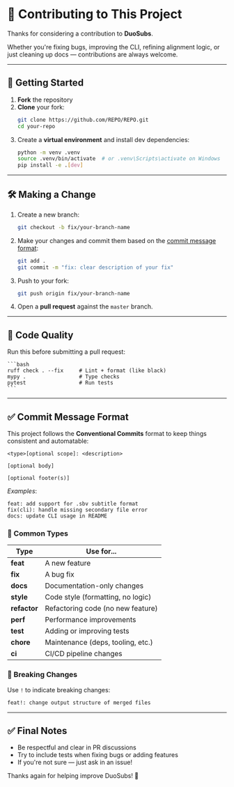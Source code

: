 # 🤝 Contributing to This Project

Thanks for considering a contribution to **DuoSubs**.

Whether you're fixing bugs, improving the CLI, refining alignment logic, or just cleaning up docs — contributions are always welcome.

---

## 🚀 Getting Started

1. **Fork** the repository
2. **Clone** your fork:
   ```bash
   git clone https://github.com/REPO/REPO.git
   cd your-repo
   ```
3. Create a **virtual environment** and install dev dependencies:
    ```bash
    python -m venv .venv
    source .venv/bin/activate  # or .venv\Scripts\activate on Windows
    pip install -e .[dev]
    ```

---

## 🛠️ Making a Change

1. Create a new branch:

    ```bash
    git checkout -b fix/your-branch-name
    ```

2. Make your changes and commit them based on the [commit message format](#-commit-message-format):

    ```bash
    git add .
    git commit -m "fix: clear description of your fix"
    ```

3. Push to your fork:

    ```bash
    git push origin fix/your-branch-name
    ```

4. Open a **pull request** against the `master` branch.

---

## 🧹 Code Quality

Run this before submitting a pull request:

    ```bash
    ruff check . --fix     # Lint + format (like black)
    mypy .                 # Type checks
    pytest                 # Run tests
    ```

---

## ✅ Commit Message Format

This project follows the **Conventional Commits** format to keep things consistent and automatable:

```text
<type>[optional scope]: <description>

[optional body]

[optional footer(s)]
```

*Examples*:
```text
feat: add support for .sbv subtitle format
fix(cli): handle missing secondary file error
docs: update CLI usage in README
```

### 🔑 Common Types

| Type        | Use for...                         |
|-------------|-------------------------------------|
| **feat**    | A new feature                       |
| **fix**     | A bug fix                           |
| **docs**    | Documentation-only changes          |
| **style**   | Code style (formatting, no logic)   |
| **refactor**| Refactoring code (no new feature)   |
| **perf**    | Performance improvements            |
| **test**    | Adding or improving tests           |
| **chore**   | Maintenance (deps, tooling, etc.)   |
| **ci**      | CI/CD pipeline changes              |

### 🚨 Breaking Changes

Use `!` to indicate breaking changes:
```bash
feat!: change output structure of merged files
```

---

## ✅ Final Notes

- Be respectful and clear in PR discussions
- Try to include tests when fixing bugs or adding features
- If you're not sure — just ask in an issue!

Thanks again for helping improve DuoSubs! 🙌

